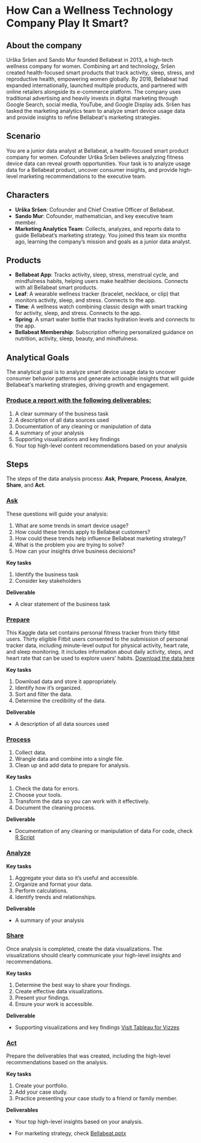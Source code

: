 # How Can a Wellness Technology Company Play It Smart?

## About the company
Urška Sršen and Sando Mur founded Bellabeat in 2013, a high-tech wellness company for women. Combining art and technology, Sršen created health-focused smart products that track activity, sleep, stress, and reproductive health, empowering women globally. By 2016, Bellabeat had expanded internationally, launched multiple products, and partnered with online retailers alongside its e-commerce platform. The company uses traditional advertising and heavily invests in digital marketing through Google Search, social media, YouTube, and Google Display ads. Sršen has tasked the marketing analytics team to analyze smart device usage data and provide insights to refine Bellabeat's marketing strategies.

## Scenario
You are a junior data analyst at Bellabeat, a health-focused smart product company for women. Cofounder Urška Sršen believes analyzing fitness device data can reveal growth opportunities. Your task is to analyze usage data for a Bellabeat product, uncover consumer insights, and provide high-level marketing recommendations to the executive team.

## Characters
* **Urška Sršen**: Cofounder and Chief Creative Officer of Bellabeat.
* **Sando Mur**: Cofounder, mathematician, and key executive team member.
* **Marketing Analytics Team**: Collects, analyzes, and reports data to guide Bellabeat’s marketing strategy. You joined this team six months ago, learning the company’s mission and goals as a junior data analyst.

## Products
* **Bellabeat App**: Tracks activity, sleep, stress, menstrual cycle, and mindfulness habits, helping users make healthier decisions. Connects with all Bellabeat smart products.
* **Leaf**: A wearable wellness tracker (bracelet, necklace, or clip) that monitors activity, sleep, and stress. Connects to the app.
* **Time**: A wellness watch combining classic design with smart tracking for activity, sleep, and stress. Connects to the app.
* **Spring**: A smart water bottle that tracks hydration levels and connects to the app.
* **Bellabeat Membership**: Subscription offering personalized guidance on nutrition, activity, sleep, beauty, and mindfulness.

## Analytical Goals
The analytical goal is to analyze smart device usage data to uncover consumer behavior patterns and generate actionable insights that will guide Bellabeat's marketing strategies, driving growth and engagement.

### <ins>Produce a report with the following deliverables:</ins>
1. A clear summary of the business task
2. A description of all data sources used
3. Documentation of any cleaning or manipulation of data
4. A summary of your analysis
5. Supporting visualizations and key findings
6. Your top high-level content recommendations based on your analysis

## Steps
The steps of the data analysis process: **Ask**, **Prepare**, **Process**, **Analyze**, **Share**, and **Act**.

### <ins>Ask</ins>
These questions will guide your analysis:
1. What are some trends in smart device usage?
2. How could these trends apply to Bellabeat customers?
3. How could these trends help influence Bellabeat marketing strategy?
4. What is the problem you are trying to solve?
5. How can your insights drive business decisions?

**Key tasks**
1. Identify the business task
2. Consider key stakeholders

**Deliverable**
* A clear statement of the business task

### <ins>Prepare</ins>
This Kaggle data set contains personal fitness tracker from thirty fitbit users. Thirty eligible Fitbit users consented to the submission of personal tracker data, including minute-level output for physical activity, heart rate, and sleep monitoring. It includes information about daily activity, steps, and heart rate that can be used to explore users’ habits.
[Download the data here](https://www.kaggle.com/datasets/arashnic/fitbit)

**Key tasks**
1. Download data and store it appropriately.
2. Identify how it’s organized.
3. Sort and filter the data.
4. Determine the credibility of the data.

**Deliverable**
* A description of all data sources used

### <ins>Process</ins>
1. Collect data.
2. Wrangle data and combine into a single file.
3. Clean up and add data to prepare for analysis.

**Key tasks**
1. Check the data for errors.
2. Choose your tools.
3. Transform the data so you can work with it effectively.
4. Document the cleaning process.

**Deliverable**
* Documentation of any cleaning or manipulation of data
For code, check [R Script](https://github.com/04vaishnavi28/Bellabeat/blob/main/Process.R)

### <ins>Analyze</ins>

**Key tasks**
1. Aggregate your data so it’s useful and accessible.
2. Organize and format your data.
3. Perform calculations.
4. Identify trends and relationships.

**Deliverable**
* A summary of your analysis

### <ins>Share</ins>
Once analysis is completed, create the data visualizations. The visualizations should clearly communicate your high-level insights and recommendations.

**Key tasks**
1. Determine the best way to share your findings.
2. Create effective data visualizations.
3. Present your findings.
4. Ensure your work is accessible.

**Deliverable**
* Supporting visualizations and key findings
[Visit Tableau for Vizzes](https://public.tableau.com/app/profile/vaishnavi.hemadri/viz/Bellabeat_17318965573680/HealthImprovementsbyMonth)

### <ins>Act</ins>
Prepare the deliverables that was created, including the high-level recommendations based on the analysis.

**Key tasks**
1. Create your portfolio.
2. Add your case study.
3. Practice presenting your case study to a friend or family member.

**Deliverables**
* Your top high-level insights based on your analysis.
- For marketing strategy, check [Bellabeat.pptx](https://github.com/04vaishnavi28/Bellabeat/blob/main/Bellabeat.pptx)
